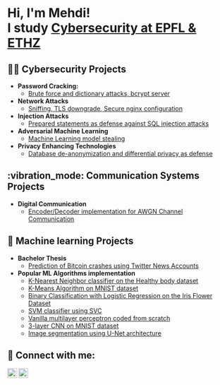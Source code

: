 <h1>Hi, I'm Mehdi! <br/> I study <a href="https://www.linkedin.com/in/mehdiberradaepfl/">Cybersecurity at EPFL & ETHZ </a></h1>

<h2>👨‍💻 Cybersecurity Projects</h2>

- <b>Password Cracking: </b>
  - [Brute force and dictionary attacks, bcrypt server](https://github.com/joshmadakor1/Algorithms-Practice)
- <b>Network Attacks</b>
  - [Sniffing, TLS downgrade, Secure nginx configuration](https://github.com/joshmadakor1/4chan-Image-Analysis-Middleware-C964) 
- <b>Injection Attacks</b>
  - [Prepared statements as defense against SQL injection attacks](https://github.com/joshmadakor1/Sentinel-Lab)
- <b>Adversarial Machine Learning</b>
  - [Machine Learning model stealing](https://github.com/joshmadakor1/EncrypterPOC)
- <b>Privacy Enhancing Technologies</b>
  - [Database de-anonymization and differential privacy as defense](https://github.com/joshmadakor1/Package-Delivery-Pathfinding-Algorithm)

<h2>:vibration_mode: Communication Systems Projects</h2>

- <b> Digital Communication </b>
  - [Encoder/Decoder implementation for AWGN Channel Communication](https://github.com/joshmadakor1/Algorithms-Practice)

<h2> 🤖 Machine learning Projects</h2>

- <b>Bachelor Thesis </b>
  - [Prediction of Bitcoin crashes using Twitter News Accounts](https://github.com/berradakech/Bachelor-Thesis.git)
- <b>Popular ML Algorithms implementation </b>
  - [K-Nearest Neighbor classifier on the Healthy body dataset](https://github.com/berradakech/Bachelor-Thesis.git)
  - [K-Means Algorithm on MNIST dataset](https://github.com/berradakech/Bachelor-Thesis.git)
  - [Binary Classification with Logistic Regression on the Iris Flower Dataset](https://github.com/berradakech/Bachelor-Thesis.git)
  - [SVM classifier using SVC](https://github.com/berradakech/Bachelor-Thesis.git)
  - [Vanilla multilayer perceptron coded from scratch](https://github.com/berradakech/Bachelor-Thesis.git)
  - [3-layer CNN on MNIST dataset](https://github.com/berradakech/Bachelor-Thesis.git)
  - [Image segmentation using U-Net architecture](https://github.com/berradakech/Bachelor-Thesis.git)


<h2> 🤳 Connect with me:</h2>

[<img align="left" alt="JoshMadakor | Twitter" width="22px" src="https://cdn.jsdelivr.net/npm/simple-icons@v3/icons/twitter.svg" />][twitter]
[<img align="left" alt="MehdiBerrada | LinkedIn" width="22px" src="https://cdn.jsdelivr.net/npm/simple-icons@v3/icons/linkedin.svg" />][linkedin]


[twitter]: https://twitter.com/MehdiBE83317603
[linkedin]: https://www.linkedin.com/in/mehdiberradaepfl/

<!--
**joshmadakor1/joshmadakor1** is a ✨ _special_ ✨ repository because its `README.md` (this file) appears on your GitHub profile.

Here are some ideas to get you started:

- 🔭 I’m currently working on ...
- 🌱 I’m currently learning ...
- 👯 I’m looking to collaborate on ...
- 🤔 I’m looking for help with ...
- 💬 Ask me about ...
- 📫 How to reach me: ...
- 😄 Pronouns: ...
- ⚡ Fun fact: ...
-->
